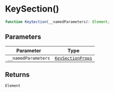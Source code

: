 # KeySection()

```ts
function KeySection(__namedParameters): Element;
```

## Parameters

| Parameter           | Type                                                  |
| ------------------- | ----------------------------------------------------- |
| `__namedParameters` | [`KeySectionProps`](../interfaces/KeySectionProps.md) |

## Returns

`Element`
